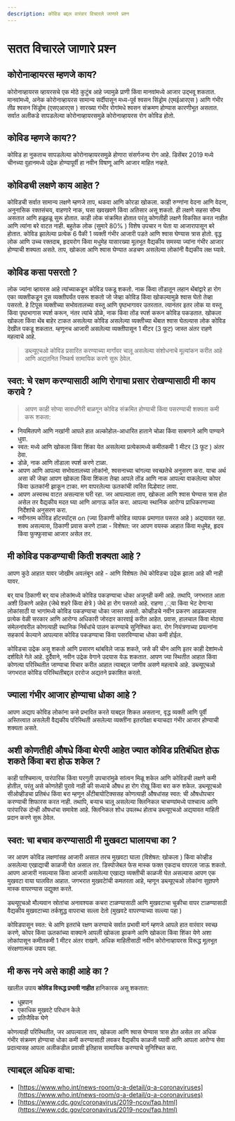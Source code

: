 ```yaml
---
description: कोविड बद्दल वारंवार विचारले जाणारे प्रश्न
---
```


# सतत विचारले जाणारे प्रश्न

## कोरोनाव्हायरस म्हणजे काय?

कोरोनाव्हायरस व्हायरसचे एक मोठे कुटुंब आहे ज्यामुळे प्राणी किंवा मानवांमध्ये आजार उद्भवू शकतात. मानवांमध्ये, अनेक कोरोनाव्हायरस सामान्य सर्दीपासून मध्य-पूर्व श्वसन सिंड्रोम \(एमईआरएस \) आणि गंभीर तीव्र श्वसन सिंड्रोम \(एसएआरएस \) सारख्या गंभीर रोगांमधे श्वसन संक्रमण होण्यास कारणीभूत असतात. सर्वात अलीकडे सापडलेल्या कोरोनाव्हायरसमुळे कोरोनाव्हायरस रोग कोविड होतो.

## कोविड म्हणजे काय??

कोविड हा नुकताच सापडलेल्या कोरोनाव्हायरसमुळे होणारा संसर्गजन्य रोग आहे. डिसेंबर 2019 मध्ये चीनच्या वुहानमध्ये उद्रेक होण्यापूर्वी हा नवीन विषाणू आणि आजार माहित नव्हते.

## कोविडची लक्षणे काय आहेत ?

कोविडची सर्वात सामान्य लक्षणे म्हणजे ताप, थकवा आणि कोरडा खोकला. काही रुग्णांना वेदना आणि वेदना, अनुनासिक रक्तसंचय, वाहणारे नाक, घसा खवखवणे किंवा अतिसार असू शकतो. ही लक्षणे सहसा सौम्य असतात आणि हळूहळू सुरू होतात. काही लोक संक्रमित होतात परंतु कोणतीही लक्षणे विकसित करत नाहीत आणि त्यांना बरे वाटत नाही. बहुतेक लोक \(सुमारे 80% \) विशेष उपचार न घेता या आजारापासून बरे होतात. कोविड झालेल्या प्रत्येक 6 पैकी 1 व्यक्ती गंभीर आजारी पडते आणि श्वास घेण्यास त्रास होतो. वृद्ध लोक आणि उच्च रक्तदाब, हृदयरोग किंवा मधुमेह यासारख्या मूलभूत वैद्यकीय समस्या ज्यांना गंभीर आजार होण्याची शक्यता असते. ताप, खोकला आणि श्वास घेण्यात अडचण असलेल्या लोकांनी वैद्यकीय लक्ष घ्यावे.

## कोविड कसा पसरतो ?

लोक ज्यांना व्हायरस आहे त्यांच्याकडून कोविड पकडू शकतो. नाक किंवा तोंडातून लहान थेंबांद्वारे हा रोग एका व्यक्तीकडून दुस व्यक्तीपर्यंत पसरू शकतो जो जेव्हा कोविड किंवा खोकल्यामुळे श्वास घेतो तेव्हा पसरतो. हे टिपूस व्यक्तीच्या सभोवतालच्या वस्तू आणि पृष्ठभागावर उतरतात. त्यानंतर इतर लोक या वस्तू किंवा पृष्ठभागास स्पर्श करून, नंतर त्यांचे डोळे, नाक किंवा तोंड स्पर्श करून कोविड पकडतात. खोकला खोकला किंवा थेंब बाहेर टाकत असलेल्या कोविड असलेल्या व्यक्तीच्या थेंबात श्वास घेतल्यास लोक कोविड देखील पकडू शकतात. म्हणूनच आजारी असलेल्या व्यक्तीपासून 1 मीटर \(3 फूट\) जास्त अंतर राहणे महत्वाचे आहे.

> डब्ल्यूएचओ कोविड प्रसारित करण्याच्या मार्गांवर चालू असलेल्या संशोधनाचे मूल्यांकन करीत आहे आणि अद्यतनित निष्कर्ष सामायिक करणे सुरू ठेवेल.

## स्वत: चे रक्षण करण्यासाठी आणि रोगाचा प्रसार रोखण्यासाठी मी काय करावे ?

> आपण काही सोप्या सावधगिरी बाळगून कोविड संक्रमित होण्याची किंवा पसरण्याची शक्यता कमी करू शकता:

* नियमितपणे आणि नखांनी आपले हात अल्कोहोल-आधारित हाताने चोळा किंवा साबणाने आणि पाण्याने धुवा.
* स्वत: मध्ये आणि खोकला किंवा शिंका येत असलेल्या प्रत्येकामध्ये कमीतकमी 1 मीटर \(3 फूट \) अंतर ठेवा.
* डोळे, नाक आणि तोंडाला स्पर्श करणे टाळा.
* आपण आणि आपल्या सभोवतालच्या लोकांनो, श्वसनाच्या चांगल्या स्वच्छतेचे अनुसरण करा. याचा अर्थ असा की जेव्हा आपण खोकला किंवा शिंकता तेव्हा आपले तोंड आणि नाक आपल्या वाकलेल्या कोपर किंवा ऊतकांनी झाकून टाका. मग वापरलेल्या ऊतकांची त्वरित विल्हेवाट लावा.
* आपण अस्वस्थ वाटत असल्यास घरी रहा. जर आपल्याला ताप, खोकला आणि श्वास घेण्यास त्रास होत असेल तर वैद्यकीय मदत घ्या आणि आगाऊ कॉल करा. आपल्या स्थानिक आरोग्य प्राधिकरणाच्या निर्देशांचे अनुसरण करा.
* नवीनतम कोविड हॉटस्पॉट्स on \(ज्या ठिकाणी कोविड व्यापक प्रमाणात पसरत आहे \) अद्ययावत रहा. शक्य असल्यास, ठिकाणी प्रवास करणे टाळा - विशेषत: जर आपण वयस्क आहात किंवा मधुमेह, हृदय किंवा फुफ्फुसाचा आजार असेल तर.

## मी कोविड पकडण्याची किती शक्यता आहे ?

आपण कुठे आहात यावर जोखीम अवलंबून आहे - आणि विशेषतः तेथे कोविडचा उद्रेक झाला आहे की नाही यावर.

बर् याच ठिकाणी बर् याच लोकांमध्ये कोविड पकडण्याचा धोका अजूनही कमी आहे. तथापि, जगभरात आता अशी ठिकाणे आहेत \(जेथे शहरे किंवा क्षेत्रे \) जेथे हा रोग पसरतो आहे. राहणा ,्या किंवा भेट देणाऱ्या लोकांसाठी या भागांमध्ये कोविड पकडण्याचा धोका जास्त असतो. कोव्हीडचे नवीन प्रकरण आढळल्यास प्रत्येक वेळी सरकार आणि आरोग्य अधिकारी जोरदार कारवाई करीत आहेत. प्रवास, हालचाल किंवा मोठ्या संमेलनांवरील कोणत्याही स्थानिक निर्बंधांचे पालन करण्याचे सुनिश्चित करा. रोग नियंत्रणाच्या प्रयत्नांना सहकार्य केल्याने आपल्यास कोविड पकडण्याचा किंवा पसरविण्याचा धोका कमी होईल.

कोविडचा उद्रेक असू शकतो आणि प्रसारण थांबविले जाऊ शकते, जसे की चीन आणि इतर काही देशांमध्ये दर्शविले गेले आहे. दुर्दैवाने, नवीन उद्रेक वेगाने उदयास येऊ शकतात. आपण ज्या स्थितीत आहात किंवा कोणत्या परिस्थितीत जाण्याचा विचार करीत आहात त्याबद्दल जाणीव असणे महत्वाचे आहे. डब्ल्यूएचओ जगभरात कोविड परिस्थितीबद्दल दररोज अद्यतने प्रकाशित करतो.

## ज्याला गंभीर आजार होण्याचा धोका आहे ?

आपण अद्याप कोविड लोकांना कसे प्रभावित करते याबद्दल शिकत असताना, वृद्ध व्यक्ती आणि पूर्वी अस्तित्त्वात असलेली वैद्यकीय परिस्थिती असलेल्या व्यक्तींना इतरांपेक्षा बऱ्याचदाा गंभीर आजार होण्याची शक्यता असते.

## अशी कोणतीही औषधे किंवा थेरपी आहेत ज्यात कोविड प्रतिबंधित होऊ शकते किंवा बरा होऊ शकेल ?

काही पाश्चिमात्य, पारंपारिक किंवा घरगुती उपचारांमुळे सांत्वन मिळू शकेल आणि कोविडची लक्षणे कमी होतील, परंतु असे कोणतेही पुरावे नाही की सध्याचे औषध हा रोग रोखू किंवा बरा करु शकेल. डब्ल्यूएचओ सीओव्हीडचा प्रतिबंध किंवा बरा म्हणून अँटीबायोटिक्ससह कोणत्याही औषधांसह स्वत: ची औषधोपचार करण्याची शिफारस करत नाही. तथापि, बऱ्याच चालू असलेल्या क्लिनिकल चाचण्यांमध्ये पाश्चात्य आणि पारंपारिक दोन्ही औषधांचा समावेश आहे. क्लिनिकल शोध उपलब्ध होताच डब्ल्यूएचओ अद्ययावत माहिती प्रदान करणे सुरू ठेवेल.

## स्वत: चा बचाव करण्यासाठी मी मुखवटा घालायचा का ?

जर आपण कोविड लक्षणांसह आजारी असाल तरच मुखवटा घाला \(विशेषत: खोकला \) किंवा कोव्हीड असलेल्या एखाद्याची काळजी घेत असाल तर. डिस्पोजेबल फेस मास्क फक्त एकदाच वापरला जाऊ शकतो. आपण आजारी नसल्यास किंवा आजारी असलेल्या एखाद्या व्यक्तीची काळजी घेत असल्यास आपण एक मुखवटा वाया घालवित आहात. जगभरात मुखवटेांची कमतरता आहे, म्हणून डब्ल्यूएचओ लोकांना सुज्ञपणे मास्क वापरण्यास उद्युक्त करते.

डब्ल्यूएचओ मौल्यवान स्रोतांचा अनावश्यक कचरा टाळण्यासाठी आणि मुखवटाचा चुकीचा वापर टाळण्यासाठी वैद्यकीय मुखवटाच्या तर्कशुद्ध वापराचा सल्ला देतो  \(मुखवटे वापरण्याच्या सल्ल्या पहा \)

कोविडपासून स्वत: चे आणि इतरांचे रक्षण करण्याचे सर्वात प्रभावी मार्ग म्हणजे आपले हात वारंवार स्वच्छ करणे, कोपर किंवा ऊतकांच्या वाक्याने आपली खोकला झाकणे आणि खोकला किंवा शिंका येणे अशा लोकांपासून कमीतकमी 1 मीटर अंतर राखणे. अधिक माहितीसाठी नवीन कोरोनाव्हायरस विरूद्ध मूलभूत संरक्षणात्मक उपाय पहा.

## मी करू नये असे काही आहे का ?

खालील उपाय **कोविड विरूद्ध प्रभावी नाहीत** हानिकारक असू शकतात:

* धूम्रपान
* एकाधिक मुखवटे परिधान केले
* प्रतिजैविक घेणे

कोणत्याही परिस्थितीत, जर आपल्याला ताप, खोकला आणि श्वास घेण्यास त्रास होत असेल तर अधिक गंभीर संक्रमण होण्याचा धोका कमी करण्यासाठी लवकर वैद्यकीय काळजी घ्यावी आणि आपला आरोग्य सेवा प्रदात्यासह आपला अलीकडील प्रवासी इतिहास सामायिक करण्याचे सुनिश्चित करा.

## त्याबद्दल अधिक वाचा:

* [https://www.who.int/news-room/q-a-detail/q-a-coronaviruses](https://www.who.int/news-room/q-a-detail/q-a-coronaviruses)
* [https://www.cdc.gov/coronavirus/2019-ncov/faq.html](https://www.cdc.gov/coronavirus/2019-ncov/faq.html)

